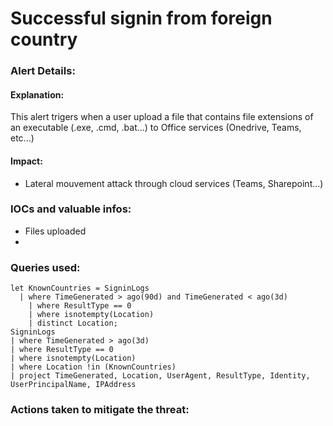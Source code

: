 # Successful signin from foreign country

### Alert Details:

#### Explanation:&#x20;

This alert trigers when a user upload a file that contains file extensions of an executable (.exe, .cmd, .bat...) to Office services (Onedrive, Teams, etc...)

#### Impact:&#x20;

* Lateral mouvement attack through cloud services (Teams, Sharepoint...)

### IOCs and valuable infos:

* Files uploaded
*

### Queries used:

```plsql
let KnownCountries = SigninLogs
  | where TimeGenerated > ago(90d) and TimeGenerated < ago(3d)
    | where ResultType == 0
    | where isnotempty(Location)
    | distinct Location;
SigninLogs
| where TimeGenerated > ago(3d)
| where ResultType == 0
| where isnotempty(Location)
| where Location !in (KnownCountries)
| project TimeGenerated, Location, UserAgent, ResultType, Identity, UserPrincipalName, IPAddress
```



### Actions taken to mitigate the threat:


